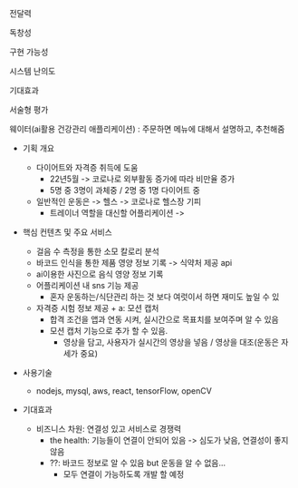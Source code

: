전달력

독창성

구현 가능성

시스템 난의도

기대효과

서술형 평가

웨이터(ai활용 건강관리 애플리케이션)
: 주문하면 메뉴에 대해서 설명하고, 추천해줌
* 기획 개요
  - 다이어트와 자격증 취득에 도움
    - 22년5월 -> 코로나로 외부활동 증가에 따라 비만율 증가
    - 5명 중 3명이 과체중 / 2명 중 1명 다이어트 중
  - 일반적인 운동은 -> 헬스 -> 코로나로 헬스장 기피
    - 트레이너 역할을 대신할 어플리케이션
-> 


* 핵심 컨텐츠 및 주요 서비스
  - 걸음 수 측정을 통한 소모 칼로리 분석
  - 바코드 인식을 통한 제품 영양 정보 기록 -> 식약처 제공 api
  - ai이용한 사진으로 음식 영양 정보 기록
  - 어플리케이션 내 sns 기능 제공
    - 혼자 운동하는/식단관리 하는 것 보다 여럿이서 하면 재미도 높일 수 있
  - 자격증 시험 정보 제공 + a: 모션 캡처
    - 합격 조건을 앱과 연동 시켜, 실시간으로 목표치를 보여주며 알 수 있음
    - 모션 캡처 기능으로 추가 할 수 있음.
      - 영상을 담고, 사용자가 실시간의 영상을 넣음 / 영상을 대조(운동은 자세가 중요)
* 사용기술
  - nodejs, mysql, aws, react, tensorFlow, openCV

* 기대효과
  - 비즈니스 차원: 연결성 있고 서비스로 경쟁력
    - the health: 기능들이 연결이 안되어 있음 -> 심도가 낮음, 연결성이 좋지않음
    - ??: 바코드 정보로 알 수 있음 but 운동을 알 수 없음...
      - 모두 연결이 가능하도록 개발 할 예정